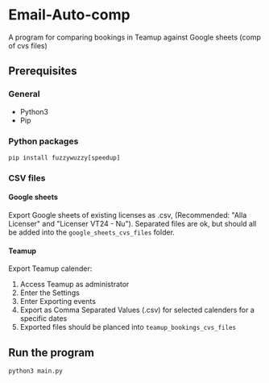# Email-Auto-comp
A program for comparing bookings in Teamup against Google sheets (comp of cvs files)


## Prerequisites
### General
* Python3
* Pip
### Python packages
```
pip install fuzzywuzzy[speedup]
```

### CSV files
#### Google sheets
Export Google sheets of existing licenses as .csv, (Recommended: "Alla Licenser" and "Licenser VT24 - Nu"). Separated files are ok, but should all be added into the `google_sheets_cvs_files` folder.

#### Teamup
Export Teamup calender: 
1. Access Teamup as administrator
2. Enter the Settings
3. Enter Exporting events
4. Export as Comma Separated Values (.csv) for selected calenders for a specific dates
5. Exported files should be planced into `teamup_bookings_cvs_files`

## Run the program
```
python3 main.py
```
